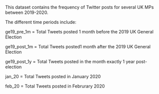 This dataset contains the frequency of Twitter posts for several UK MPs between 2019-2020.

The different time periods include:

ge19_pre_1m	= Total Tweets posted 1 month before the 2019 UK General Election

ge19_post_1m	= Total Tweets posted1 month after the 2019 UK General Election

ge19_post_1y	= Total Tweets posted in the month exactly 1 year post-election

jan_20 = Total Tweets posted in January 2020

feb_20 = Total Tweets posted in Februrary 2020
